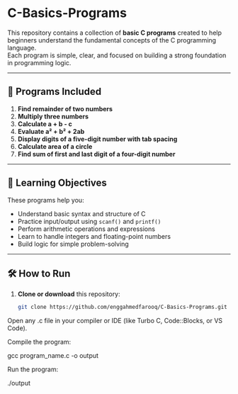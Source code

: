 # C-Basics-Programs

This repository contains a collection of **basic C programs** created to help beginners understand the fundamental concepts of the C programming language.  
Each program is simple, clear, and focused on building a strong foundation in programming logic.

---

## 📘 Programs Included

1. **Find remainder of two numbers**  
2. **Multiply three numbers**  
3. **Calculate a + b - c**  
4. **Evaluate a² + b² + 2ab**  
5. **Display digits of a five-digit number with tab spacing**  
6. **Calculate area of a circle**  
7. **Find sum of first and last digit of a four-digit number**

---

## 🧠 Learning Objectives

These programs help you:
- Understand basic syntax and structure of C  
- Practice input/output using `scanf()` and `printf()`  
- Perform arithmetic operations and expressions  
- Learn to handle integers and floating-point numbers  
- Build logic for simple problem-solving  

---

## 🛠️ How to Run

1. **Clone or download** this repository:
   ```bash
   git clone https://github.com/enggahmedfarooq/C-Basics-Programs.git
Open any .c file in your compiler or IDE (like Turbo C, Code::Blocks, or VS Code).

Compile the program:

gcc program_name.c -o output

Run the program:

./output
